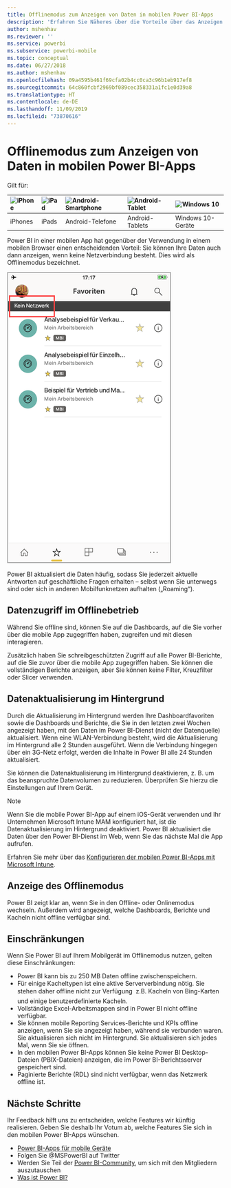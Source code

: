 ```yaml
---
title: Offlinemodus zum Anzeigen von Daten in mobilen Power BI-Apps
description: 'Erfahren Sie Näheres über die Vorteile über das Anzeigen von Power BI in einer mobilen App anstatt in einem mobilen Browser: Sie können Ihre Daten auch dann anzeigen, wenn keine Netzverbindung besteht.'
author: mshenhav
ms.reviewer: ''
ms.service: powerbi
ms.subservice: powerbi-mobile
ms.topic: conceptual
ms.date: 06/27/2018
ms.author: mshenhav
ms.openlocfilehash: 09a4595b461f69cfa02b4cc0ca3c96b1eb917ef8
ms.sourcegitcommit: 64c860fcbf2969bf089cec358331a1fc1e0d39a8
ms.translationtype: HT
ms.contentlocale: de-DE
ms.lasthandoff: 11/09/2019
ms.locfileid: "73870616"
---
```

# <a name="view-your-data-offline-in-the-power-bi-mobile-apps"></a>Offlinemodus zum Anzeigen von Daten in mobilen Power BI-Apps
Gilt für:

| ![iPhone](./media/mobile-apps-offline-data/iphone-logo-50-px.png) | ![iPad](./media/mobile-apps-offline-data/ipad-logo-50-px.png) | ![Android-Smartphone](./media/mobile-apps-offline-data/android-phone-logo-50-px.png) | ![Android-Tablet](./media/mobile-apps-offline-data/android-tablet-logo-50-px.png) | ![Windows 10](./media/mobile-apps-offline-data/win-10-logo-50-px.png) |
|:--- |:--- |:--- |:--- |:--- |
| iPhones |iPads |Android-Telefone |Android-Tablets |Windows 10-Geräte |

Power BI in einer mobilen App hat gegenüber der Verwendung in einem mobilen Browser einen entscheidenden Vorteil: Sie können Ihre Daten auch dann anzeigen, wenn keine Netzverbindung besteht. Dies wird als Offlinemodus bezeichnet. 

![Meldung zu fehlender Netzverbindung](./media/mobile-apps-offline-data/power-bi-iphone-no-network.png)

Power BI aktualisiert die Daten häufig, sodass Sie jederzeit aktuelle Antworten auf geschäftliche Fragen erhalten – selbst wenn Sie unterwegs sind oder sich in anderen Mobilfunknetzen aufhalten („Roaming“).

## <a name="data-access-while-youre-offline"></a>Datenzugriff im Offlinebetrieb
Während Sie offline sind, können Sie auf die Dashboards, auf die Sie vorher über die mobile App zugegriffen haben, zugreifen und mit diesen interagieren.

Zusätzlich haben Sie schreibgeschützten Zugriff auf alle Power BI-Berichte, auf die Sie zuvor über die mobile App zugegriffen haben. Sie können die vollständigen Berichte anzeigen, aber Sie können keine Filter, Kreuzfilter oder Slicer verwenden.

## <a name="background-data-refresh"></a>Datenaktualisierung im Hintergrund
Durch die Aktualisierung im Hintergrund werden Ihre Dashboardfavoriten sowie die Dashboards und Berichte, die Sie in den letzten zwei Wochen angezeigt haben, mit den Daten im Power BI-Dienst (nicht der Datenquelle) aktualisiert. Wenn eine WLAN-Verbindung besteht, wird die Aktualisierung im Hintergrund alle 2 Stunden ausgeführt. Wenn die Verbindung hingegen über ein 3G-Netz erfolgt, werden die Inhalte in Power BI alle 24 Stunden aktualisiert.

Sie können die Datenaktualisierung im Hintergrund deaktivieren, z. B. um das beanspruchte Datenvolumen zu reduzieren. Überprüfen Sie hierzu die Einstellungen auf Ihrem Gerät.

> [!NOTE]
> Wenn Sie die mobile Power BI-App auf einem iOS-Gerät verwenden und Ihr Unternehmen Microsoft Intune MAM konfiguriert hat, ist die Datenaktualisierung im Hintergrund deaktiviert. Power BI aktualisiert die Daten über den Power BI-Dienst im Web, wenn Sie das nächste Mal die App aufrufen.
> 
> Erfahren Sie mehr über das [Konfigurieren der mobilen Power BI-Apps mit Microsoft Intune](../../service-admin-mobile-intune.md). 
> 
> 

## <a name="offline-indicators"></a>Anzeige des Offlinemodus
Power BI zeigt klar an, wenn Sie in den Offline- oder Onlinemodus wechseln. Außerdem wird angezeigt, welche Dashboards, Berichte und Kacheln nicht offline verfügbar sind.

## <a name="limitations"></a>Einschränkungen
Wenn Sie Power BI auf Ihrem Mobilgerät im Offlinemodus nutzen, gelten diese Einschränkungen:

* Power BI kann bis zu 250 MB Daten offline zwischenspeichern.
* Für einige Kacheltypen ist eine aktive Serververbindung nötig. Sie stehen daher offline nicht zur Verfügung &#150; z.B. Kacheln von Bing-Karten und einige benutzerdefinierte Kacheln.
* Vollständige Excel-Arbeitsmappen sind in Power BI nicht offline verfügbar.
* Sie können mobile Reporting Services-Berichte und KPIs offline anzeigen, wenn Sie sie angezeigt haben, während sie verbunden waren. Sie aktualisieren sich nicht im Hintergrund. Sie aktualisieren sich jedes Mal, wenn Sie sie öffnen.
* In den mobilen Power BI-Apps können Sie keine Power BI Desktop-Dateien (PBIX-Dateien) anzeigen, die im Power BI-Berichtsserver gespeichert sind. 
* Paginierte Berichte (RDL) sind nicht verfügbar, wenn das Netzwerk offline ist.

## <a name="next-steps"></a>Nächste Schritte
Ihr Feedback hilft uns zu entscheiden, welche Features wir künftig realisieren. Geben Sie deshalb Ihr Votum ab, welche Features Sie sich in den mobilen Power BI-Apps wünschen. 

* [Power BI-Apps für mobile Geräte](mobile-apps-for-mobile-devices.md)
* Folgen Sie @MSPowerBI auf Twitter
* Werden Sie Teil der [Power BI-Community](https://community.powerbi.com/), um sich mit den Mitgliedern auszutauschen
* [Was ist Power BI?](../../fundamentals/power-bi-overview.md)

